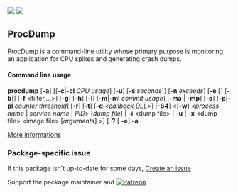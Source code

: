 [![](https://img.shields.io/chocolatey/v/procdump?color=green&label=procdump)](https://chocolatey.org/packages/procdump) [![](https://img.shields.io/chocolatey/dt/procdump)](https://chocolatey.org/packages/procdump)

## ProcDump
ProcDump is a command-line utility whose primary purpose is monitoring an application for CPU spikes and generating crash dumps. 
#### Command line usage
__procdump__ [__-a__] [[__-c__|__-cl__ _CPU usage_] [__-u__] [__-s__ _seconds_]] [__-n__ _exceeds_] [__-e__ [1 [__-b__]] [__-f__ &lt;filter,...&gt;] [__-g__] [__-h__] [__-l__] [__-m__|__-ml__ _commit usage_] [__-ma__ | __-mp__] [__-o__] [__-p__|__-pl__ _counter threshold_] [__-r__] [__-t__] [__-d__ &lt;_callback DLL_&gt;] [__-64__] &lt;[__-w__] &lt;_process name_ | _service name_ | _PID_&gt; [_dump file_] | __-i__ &lt;dump file&gt; | __-u__ | __-x__ &lt;dump file&gt; &lt;image file&gt; [_arguments_] &gt;] [__-?__ [ __-e__]
__-a__

[More informations](https://docs.microsoft.com/en-us/sysinternals/downloads/procdump)

### Package-specific issue
If this package isn't up-to-date for some days, [Create an issue](https://github.com/tunisiano187/Chocolatey-packages/issues/new/choose)

Support the package maintainer and [![Patreon](https://cdn.jsdelivr.net/gh/tunisiano187/Chocolatey-packages@d15c4e19c709e7148588d4523ffc6dd3cd3c7e5e/icons/patreon.png)](https://www.patreon.com/tunisiano)